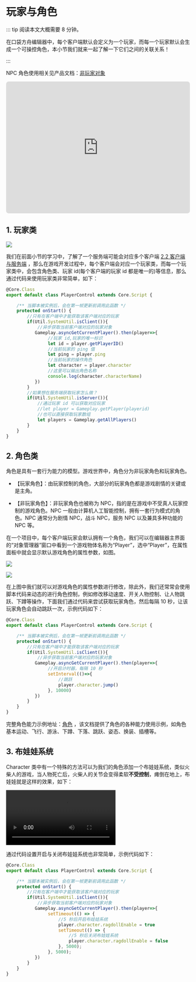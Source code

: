 # 玩家与角色

::: tip 阅读本文大概需要 8 分钟。

在口袋方舟编辑器中，每个客户端默认会定义为一个玩家，而每一个玩家默认会生成一个可操控角色，本小节我们就来一起了解一下它们之间的关联关系！

:::

NPC 角色使用相关见产品文档：[非玩家对象](https://docs.ark.online/GameplayObjects/NPCs.html)

<iframe sandbox="allow-scripts allow-downloads allow-same-origin allow-popups allow-presentation allow-forms" frameborder="0" draggable="false" allowfullscreen="" allow="encrypted-media;" referrerpolicy="" aha-samesite="" class="iframe-loaded" src=" https://player.bilibili.com/player.html?aid=778296714&bvid=BV1iy4y1d798&cid=978207250&page=1" style="border-radius: 7px; width: 100%; height: 360px;"></iframe>

## 1. 玩家类

![](https://wstatic-a1.233leyuan.com/productdocs/static/boxcnFXSLRPzuaRmYAgag4McUNp.png)

我们在前面小节的学习中，了解了一个服务端可能会对应多个客户端 [2.2 客户端与服务端](https://learning.ark.online/md/2.2.html) ，那么在游戏开发过程中，每个客户端会对应一个玩家类，而每一个玩家类中，会包含角色类、玩家 id(每个客户端的玩家 id 都是唯一的)等信息，那么通过代码来使用玩家类非常简单，如下：

```ts
@Core.Class
export default class PlayerControl extends Core.Script {

    /** 当脚本被实例后，会在第一帧更新前调用此函数 */
    protected onStart() {  
        //只有在客户端中才能获取该客户端对应的玩家 
        if(Util.SystemUtil.isClient()){
            //异步获取当前客户端对应的玩家对象
           Gameplay.asyncGetCurrentPlayer().then(player=>{
                //玩家 id,玩家的唯一标识
                let id = player.getPlayerID()
                //当前玩家的 ping 值
                let ping = player.ping
                //当前玩家的操作角色
                let character = player.character
                //这里可以输出角色名称
                console.log(character.characterName)
           })
        }
        //如果想在服务端获取玩家怎么做？
        if(Util.SystemUtil.isServer()){
            //通过玩家 id 可以获取对应玩家
            //let player = Gameplay.getPlayer(playerid)
            //也可以直接获取玩家数组
            let players = Gameplay.getAllPlayers()
        }
    }
}
```

## 2. 角色类

角色是具有一套行为能力的模型。游戏世界中，角色分为非玩家角色和玩家角色。

- 【玩家角色】：由玩家控制的角色，大部分的玩家角色都是游戏剧情的关键或是主角。

- 【非玩家角色】：非玩家角色也被称为 NPC，指的是在游戏中不受真人玩家控制的游戏角色。NPC 一般由计算机人工智能控制，拥有一套行为模式的角色。NPC 通常分为剧情 NPC，战斗 NPC，服务 NPC 以及兼具多种功能的 NPC 等。

在一个项目中，每个客户端玩家会默认拥有一个角色，我们可以在编辑器主界面的“对象管理器”窗口中看到一个游戏物体名称为“Player”，选中“Player”，在属性面板中就会显示默认游戏角色的属性参数，如图。

![](https://wstatic-a1.233leyuan.com/productdocs/static/boxcntKYieESRKbJTrMuMWWKQph.png)

![](https://wstatic-a1.233leyuan.com/productdocs/static/boxcnoNIF0pNyEFmweZJ2SNimdh.png)

在上图中我们就可以对游戏角色的属性参数进行修改，除此外，我们还常常会使用脚本代码来动态的进行角色控制，例如修改移动速度、开关人物控制、让人物跳跃、下蹲等操作，下面我们通过代码来尝试获取玩家角色，然后每隔 10 秒，让该玩家角色会自动跳跃一次，示例代码如下：

```ts
@Core.Class
export default class PlayerControl extends Core.Script {

    /** 当脚本被实例后，会在第一帧更新前调用此函数 */
    protected onStart() {  
        //只有在客户端中才能获取该客户端对应的玩家 
        if(Util.SystemUtil.isClient()){
            //异步获取当前客户端对应的玩家对象
           Gameplay.asyncGetCurrentPlayer().then(player=>{
                //开启计时器，每隔 10 秒
                setInterval(()=>{
                    //跳跃
                    player.character.jump()
                }, 10000)
           })
        }
    }
}
```

完整角色能力示例地址：[角色](https://docs.ark.online/WorldObjects/Characters.html)  ，该文档提供了角色的各种能力使用示例，如角色基本运动、飞行、游泳、下蹲、下落、跳跃、姿态、换装、插槽等。

## 3. 布娃娃系统

Character 类中有一个特殊的方法可以为我们的角色添加一个布娃娃系统，类似火柴人的游戏，当人物死亡后，火柴人的关节会变得柔软<strong>不受控制</strong>，瘫倒在地上，布娃娃就是这样的效果，如下：

<video controls src="https://cdn.233xyx.com/1681120480887_050.mp4"></video>

通过代码设置开启与关闭布娃娃系统也非常简单，示例代码如下：

```ts
@Core.Class
export default class PlayerControl extends Core.Script {

    /** 当脚本被实例后，会在第一帧更新前调用此函数 */
    protected onStart() {  
        //只有在客户端中才能获取该客户端对应的玩家 
        if(Util.SystemUtil.isClient()){
            //异步获取当前客户端对应的玩家对象
           Gameplay.asyncGetCurrentPlayer().then(player=>{
                setTimeout(() => {
                    //5 秒后开启布娃娃系统
                    player.character.ragdollEnable = true
                    setTimeout(() => {
                        //5 秒后关闭布娃娃系统
                        player.character.ragdollEnable = false
                    }, 5000);
                }, 5000);
           })
        }
    }
}
```